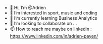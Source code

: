 - 👋 Hi, I’m @Adrien
- 👀 I’m interested in sport, music and coding
- 🌱 I’m currently learning Business Analytics
- 💞️ I’m looking to collaborate on ...
- 📫 How to reach me maybe on linkedin : https://www.linkedin.com/in/adrien-payen/

<!---
Adrienucl/Adrienucl is a ✨ special ✨ repository because its `README.md` (this file) appears on your GitHub profile.
You can click the Preview link to take a look at your changes.
--->
